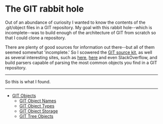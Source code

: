 # The GIT rabbit hole

Out of an abundance of curiosity I wanted to know the contents of the .git/object files in a GIT repository. My goal with this rabbit hole--which is incomplete--was to build enough of the architecture of GIT from scratch so that I could clone a repository.

There are plenty of good sources for information out there--but all of them seemed somewhat 'incomplete.' So I scowered the [GIT source kit,](https://github.com/git/git) as well as several interesting sites, such as [here](https://shafiul.github.io//gitbook/7_the_packfile.html), [here](https://git-scm.com/book/en/v2/Git-Internals-Git-Objects) and even SlackOverflow, and build parsers capable of parsing the most common objects you find in a GIT repository.

----

So this is what I found.

----

- [GIT Objects](objects.md)
    - [GIT Object Names](objectnames.md)
    - [GIT Object Types](objecttypes.md)
    - [GIT Object Storage](objectstorage.md)
    - [GIT Tree Objects](trees.md)

